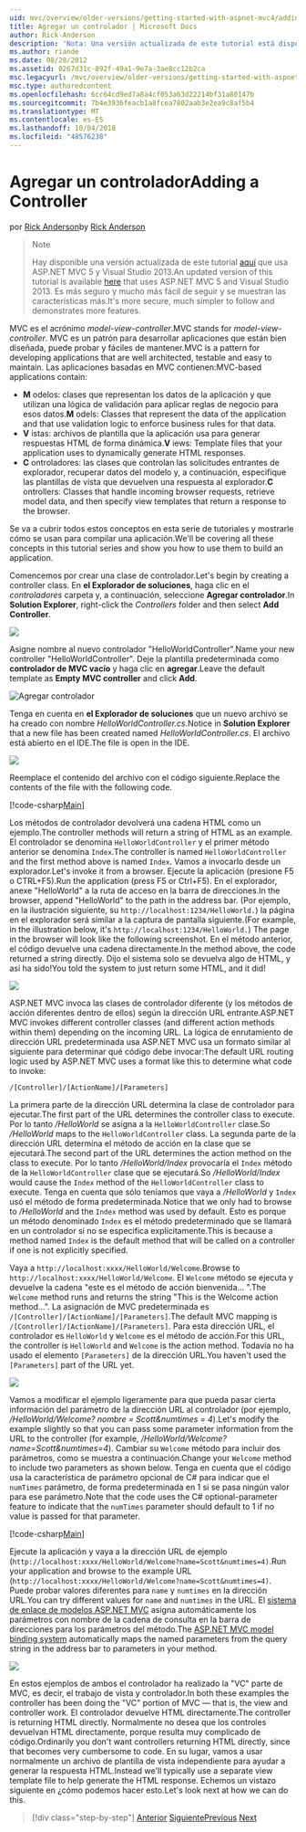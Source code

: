 ```yaml
---
uid: mvc/overview/older-versions/getting-started-with-aspnet-mvc4/adding-a-controller
title: Agregar un controlador | Microsoft Docs
author: Rick-Anderson
description: 'Nota: Una versión actualizada de este tutorial está disponible aquí que usa ASP.NET MVC 5 y Visual Studio 2013. Es más seguro y mucho más fácil de seguir y demostraciones...'
ms.author: riande
ms.date: 08/28/2012
ms.assetid: 0267d31c-892f-49a1-9e7a-3ae8cc12b2ca
msc.legacyurl: /mvc/overview/older-versions/getting-started-with-aspnet-mvc4/adding-a-controller
msc.type: authoredcontent
ms.openlocfilehash: 6cc64cd9ed7a8a4cf053a63d22214bf31a80147b
ms.sourcegitcommit: 7b4e3936feacb1a8fcea7802aab3e2ea9c8af5b4
ms.translationtype: MT
ms.contentlocale: es-ES
ms.lasthandoff: 10/04/2018
ms.locfileid: "48576238"
---
```

<a name="adding-a-controller"></a><span data-ttu-id="18618-104">Agregar un controlador</span><span class="sxs-lookup"><span data-stu-id="18618-104">Adding a Controller</span></span>
====================
<span data-ttu-id="18618-105">por [Rick Anderson]((https://twitter.com/RickAndMSFT))</span><span class="sxs-lookup"><span data-stu-id="18618-105">by [Rick Anderson]((https://twitter.com/RickAndMSFT))</span></span>

> > [!NOTE]
> > <span data-ttu-id="18618-106">Hay disponible una versión actualizada de este tutorial [aquí](../../getting-started/introduction/getting-started.md) que usa ASP.NET MVC 5 y Visual Studio 2013.</span><span class="sxs-lookup"><span data-stu-id="18618-106">An updated version of this tutorial is available [here](../../getting-started/introduction/getting-started.md) that uses ASP.NET MVC 5 and Visual Studio 2013.</span></span> <span data-ttu-id="18618-107">Es más seguro y mucho más fácil de seguir y se muestran las características más.</span><span class="sxs-lookup"><span data-stu-id="18618-107">It's more secure, much simpler to follow and demonstrates more features.</span></span>


<span data-ttu-id="18618-108">MVC es el acrónimo *model-view-controller*.</span><span class="sxs-lookup"><span data-stu-id="18618-108">MVC stands for *model-view-controller*.</span></span> <span data-ttu-id="18618-109">MVC es un patrón para desarrollar aplicaciones que están bien diseñada, puede probar y fáciles de mantener.</span><span class="sxs-lookup"><span data-stu-id="18618-109">MVC is a pattern for developing applications that are well architected, testable and easy to maintain.</span></span> <span data-ttu-id="18618-110">Las aplicaciones basadas en MVC contienen:</span><span class="sxs-lookup"><span data-stu-id="18618-110">MVC-based applications contain:</span></span>

- <span data-ttu-id="18618-111">**M** odelos: clases que representan los datos de la aplicación y que utilizan una lógica de validación para aplicar reglas de negocio para esos datos.</span><span class="sxs-lookup"><span data-stu-id="18618-111">**M** odels: Classes that represent the data of the application and that use validation logic to enforce business rules for that data.</span></span>
- <span data-ttu-id="18618-112">**V** istas: archivos de plantilla que la aplicación usa para generar respuestas HTML de forma dinámica.</span><span class="sxs-lookup"><span data-stu-id="18618-112">**V** iews: Template files that your application uses to dynamically generate HTML responses.</span></span>
- <span data-ttu-id="18618-113">**C** ontroladores: las clases que controlan las solicitudes entrantes de explorador, recuperar datos del modelo y, a continuación, especifique las plantillas de vista que devuelven una respuesta al explorador.</span><span class="sxs-lookup"><span data-stu-id="18618-113">**C** ontrollers: Classes that handle incoming browser requests, retrieve model data, and then specify view templates that return a response to the browser.</span></span>

<span data-ttu-id="18618-114">Se va a cubrir todos estos conceptos en esta serie de tutoriales y mostrarle cómo se usan para compilar una aplicación.</span><span class="sxs-lookup"><span data-stu-id="18618-114">We'll be covering all these concepts in this tutorial series and show you how to use them to build an application.</span></span>

<span data-ttu-id="18618-115">Comencemos por crear una clase de controlador.</span><span class="sxs-lookup"><span data-stu-id="18618-115">Let's begin by creating a controller class.</span></span> <span data-ttu-id="18618-116">En **el Explorador de soluciones**, haga clic en el *controladores* carpeta y, a continuación, seleccione **Agregar controlador**.</span><span class="sxs-lookup"><span data-stu-id="18618-116">In **Solution Explorer**, right-click the *Controllers* folder and then select **Add Controller**.</span></span>

![](adding-a-controller/_static/image1.png)

<span data-ttu-id="18618-117">Asigne nombre al nuevo controlador &quot;HelloWorldController&quot;.</span><span class="sxs-lookup"><span data-stu-id="18618-117">Name your new controller &quot;HelloWorldController&quot;.</span></span> <span data-ttu-id="18618-118">Deje la plantilla predeterminada como **controlador de MVC vacío** y haga clic en **agregar**.</span><span class="sxs-lookup"><span data-stu-id="18618-118">Leave the default template as **Empty MVC controller** and click **Add**.</span></span>

![Agregar controlador](adding-a-controller/_static/image2.png)

<span data-ttu-id="18618-120">Tenga en cuenta en **el Explorador de soluciones** que un nuevo archivo se ha creado con nombre *HelloWorldController.cs*.</span><span class="sxs-lookup"><span data-stu-id="18618-120">Notice in **Solution Explorer** that a new file has been created named *HelloWorldController.cs*.</span></span> <span data-ttu-id="18618-121">El archivo está abierto en el IDE.</span><span class="sxs-lookup"><span data-stu-id="18618-121">The file is open in the IDE.</span></span>

![](adding-a-controller/_static/image3.png)

<span data-ttu-id="18618-122">Reemplace el contenido del archivo con el código siguiente.</span><span class="sxs-lookup"><span data-stu-id="18618-122">Replace the contents of the file with the following code.</span></span>

[!code-csharp[Main](adding-a-controller/samples/sample1.cs)]

<span data-ttu-id="18618-123">Los métodos de controlador devolverá una cadena HTML como un ejemplo.</span><span class="sxs-lookup"><span data-stu-id="18618-123">The controller methods will return a string of HTML as an example.</span></span> <span data-ttu-id="18618-124">El controlador se denomina `HelloWorldController` y el primer método anterior se denomina `Index`.</span><span class="sxs-lookup"><span data-stu-id="18618-124">The controller is named `HelloWorldController` and the first method above is named `Index`.</span></span> <span data-ttu-id="18618-125">Vamos a invocarlo desde un explorador.</span><span class="sxs-lookup"><span data-stu-id="18618-125">Let's invoke it from a browser.</span></span> <span data-ttu-id="18618-126">Ejecute la aplicación (presione F5 o CTRL+F5).</span><span class="sxs-lookup"><span data-stu-id="18618-126">Run the application (press F5 or Ctrl+F5).</span></span> <span data-ttu-id="18618-127">En el explorador, anexe &quot;HelloWorld&quot; a la ruta de acceso en la barra de direcciones.</span><span class="sxs-lookup"><span data-stu-id="18618-127">In the browser, append &quot;HelloWorld&quot; to the path in the address bar.</span></span> <span data-ttu-id="18618-128">(Por ejemplo, en la ilustración siguiente, su `http://localhost:1234/HelloWorld.`) la página en el explorador será similar a la captura de pantalla siguiente.</span><span class="sxs-lookup"><span data-stu-id="18618-128">(For example, in the illustration below, it's `http://localhost:1234/HelloWorld.`) The page in the browser will look like the following screenshot.</span></span> <span data-ttu-id="18618-129">En el método anterior, el código devuelve una cadena directamente.</span><span class="sxs-lookup"><span data-stu-id="18618-129">In the method above, the code returned a string directly.</span></span> <span data-ttu-id="18618-130">Dijo el sistema solo se devuelva algo de HTML, y así ha sido!</span><span class="sxs-lookup"><span data-stu-id="18618-130">You told the system to just return some HTML, and it did!</span></span>

![](adding-a-controller/_static/image4.png)

<span data-ttu-id="18618-131">ASP.NET MVC invoca las clases de controlador diferente (y los métodos de acción diferentes dentro de ellos) según la dirección URL entrante.</span><span class="sxs-lookup"><span data-stu-id="18618-131">ASP.NET MVC invokes different controller classes (and different action methods within them) depending on the incoming URL.</span></span> <span data-ttu-id="18618-132">La lógica de enrutamiento de dirección URL predeterminada usa ASP.NET MVC usa un formato similar al siguiente para determinar qué código debe invocar:</span><span class="sxs-lookup"><span data-stu-id="18618-132">The default URL routing logic used by ASP.NET MVC uses a format like this to determine what code to invoke:</span></span>

`/[Controller]/[ActionName]/[Parameters]`

<span data-ttu-id="18618-133">La primera parte de la dirección URL determina la clase de controlador para ejecutar.</span><span class="sxs-lookup"><span data-stu-id="18618-133">The first part of the URL determines the controller class to execute.</span></span> <span data-ttu-id="18618-134">Por lo tanto */HelloWorld* se asigna a la `HelloWorldController` clase.</span><span class="sxs-lookup"><span data-stu-id="18618-134">So */HelloWorld* maps to the `HelloWorldController` class.</span></span> <span data-ttu-id="18618-135">La segunda parte de la dirección URL determina el método de acción en la clase que se ejecutará.</span><span class="sxs-lookup"><span data-stu-id="18618-135">The second part of the URL determines the action method on the class to execute.</span></span> <span data-ttu-id="18618-136">Por lo tanto */HelloWorld/Index* provocaría el `Index` método de la `HelloWorldController` clase que se ejecutará.</span><span class="sxs-lookup"><span data-stu-id="18618-136">So */HelloWorld/Index* would cause the `Index` method of the `HelloWorldController` class to execute.</span></span> <span data-ttu-id="18618-137">Tenga en cuenta que sólo teníamos que vaya a */HelloWorld* y `Index` usó el método de forma predeterminada.</span><span class="sxs-lookup"><span data-stu-id="18618-137">Notice that we only had to browse to */HelloWorld* and the `Index` method was used by default.</span></span> <span data-ttu-id="18618-138">Esto es porque un método denominado `Index` es el método predeterminado que se llamará en un controlador si no se especifica explícitamente.</span><span class="sxs-lookup"><span data-stu-id="18618-138">This is because a method named `Index` is the default method that will be called on a controller if one is not explicitly specified.</span></span>

<span data-ttu-id="18618-139">Vaya a `http://localhost:xxxx/HelloWorld/Welcome`.</span><span class="sxs-lookup"><span data-stu-id="18618-139">Browse to `http://localhost:xxxx/HelloWorld/Welcome`.</span></span> <span data-ttu-id="18618-140">El `Welcome` método se ejecuta y devuelve la cadena &quot;este es el método de acción bienvenida... &quot;.</span><span class="sxs-lookup"><span data-stu-id="18618-140">The `Welcome` method runs and returns the string &quot;This is the Welcome action method...&quot;.</span></span> <span data-ttu-id="18618-141">La asignación de MVC predeterminada es `/[Controller]/[ActionName]/[Parameters]`.</span><span class="sxs-lookup"><span data-stu-id="18618-141">The default MVC mapping is `/[Controller]/[ActionName]/[Parameters]`.</span></span> <span data-ttu-id="18618-142">Para esta dirección URL, el controlador es `HelloWorld` y `Welcome` es el método de acción.</span><span class="sxs-lookup"><span data-stu-id="18618-142">For this URL, the controller is `HelloWorld` and `Welcome` is the action method.</span></span> <span data-ttu-id="18618-143">Todavía no ha usado el elemento `[Parameters]` de la dirección URL.</span><span class="sxs-lookup"><span data-stu-id="18618-143">You haven't used the `[Parameters]` part of the URL yet.</span></span>

![](adding-a-controller/_static/image5.png)

<span data-ttu-id="18618-144">Vamos a modificar el ejemplo ligeramente para que pueda pasar cierta información del parámetro de la dirección URL al controlador (por ejemplo, */HelloWorld/Welcome? nombre = Scott&amp;numtimes = 4*).</span><span class="sxs-lookup"><span data-stu-id="18618-144">Let's modify the example slightly so that you can pass some parameter information from the URL to the controller (for example, */HelloWorld/Welcome?name=Scott&amp;numtimes=4*).</span></span> <span data-ttu-id="18618-145">Cambiar su `Welcome` método para incluir dos parámetros, como se muestra a continuación.</span><span class="sxs-lookup"><span data-stu-id="18618-145">Change your `Welcome` method to include two parameters as shown below.</span></span> <span data-ttu-id="18618-146">Tenga en cuenta que el código usa la característica de parámetro opcional de C# para indicar que el `numTimes` parámetro, de forma predeterminada en 1 si se pasa ningún valor para ese parámetro.</span><span class="sxs-lookup"><span data-stu-id="18618-146">Note that the code uses the C# optional-parameter feature to indicate that the `numTimes` parameter should default to 1 if no value is passed for that parameter.</span></span>

[!code-csharp[Main](adding-a-controller/samples/sample2.cs)]

<span data-ttu-id="18618-147">Ejecute la aplicación y vaya a la dirección URL de ejemplo (`http://localhost:xxxx/HelloWorld/Welcome?name=Scott&numtimes=4)`.</span><span class="sxs-lookup"><span data-stu-id="18618-147">Run your application and browse to the example URL (`http://localhost:xxxx/HelloWorld/Welcome?name=Scott&numtimes=4)`.</span></span> <span data-ttu-id="18618-148">Puede probar valores diferentes para `name` y `numtimes` en la dirección URL.</span><span class="sxs-lookup"><span data-stu-id="18618-148">You can try different values for `name` and `numtimes` in the URL.</span></span> <span data-ttu-id="18618-149">El [sistema de enlace de modelos ASP.NET MVC](http://odetocode.com/Blogs/scott/archive/2009/04/27/6-tips-for-asp-net-mvc-model-binding.aspx) asigna automáticamente los parámetros con nombre de la cadena de consulta en la barra de direcciones para los parámetros del método.</span><span class="sxs-lookup"><span data-stu-id="18618-149">The [ASP.NET MVC model binding system](http://odetocode.com/Blogs/scott/archive/2009/04/27/6-tips-for-asp-net-mvc-model-binding.aspx) automatically maps the named parameters from the query string in the address bar to parameters in your method.</span></span>

![](adding-a-controller/_static/image6.png)

<span data-ttu-id="18618-150">En estos ejemplos de ambos el controlador ha realizado la &quot;VC&quot; parte de MVC, es decir, el trabajo de vista y controlador.</span><span class="sxs-lookup"><span data-stu-id="18618-150">In both these examples the controller has been doing the &quot;VC&quot; portion of MVC — that is, the view and controller work.</span></span> <span data-ttu-id="18618-151">El controlador devuelve HTML directamente.</span><span class="sxs-lookup"><span data-stu-id="18618-151">The controller is returning HTML directly.</span></span> <span data-ttu-id="18618-152">Normalmente no desea que los controles devuelvan HTML directamente, porque resulta muy complicado de código.</span><span class="sxs-lookup"><span data-stu-id="18618-152">Ordinarily you don't want controllers returning HTML directly, since that becomes very cumbersome to code.</span></span> <span data-ttu-id="18618-153">En su lugar, vamos a usar normalmente un archivo de plantilla de vista independiente para ayudar a generar la respuesta HTML.</span><span class="sxs-lookup"><span data-stu-id="18618-153">Instead we'll typically use a separate view template file to help generate the HTML response.</span></span> <span data-ttu-id="18618-154">Echemos un vistazo siguiente en ¿cómo podemos hacer esto.</span><span class="sxs-lookup"><span data-stu-id="18618-154">Let's look next at how we can do this.</span></span>

> [!div class="step-by-step"]
> <span data-ttu-id="18618-155">[Anterior](intro-to-aspnet-mvc-4.md)
> [Siguiente](adding-a-view.md)</span><span class="sxs-lookup"><span data-stu-id="18618-155">[Previous](intro-to-aspnet-mvc-4.md)
[Next](adding-a-view.md)</span></span>
